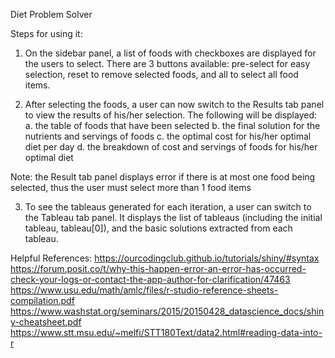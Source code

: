 Diet Problem Solver

Steps for using it:
1. On the sidebar panel, a list of foods with checkboxes are displayed for
the users to select. There are 3 buttons available: pre-select for easy selection, 
reset to remove selected foods, and all to select all food items. 

2. After selecting the foods, a user can now switch to the Results tab panel
to view the results of his/her selection. The following will be displayed:
  a. the table of foods that have been selected
  b. the final solution for the nutrients and servings of foods
  c. the optimal cost for his/her optimal diet per day
  d. the breakdown of cost and servings of foods for his/her optimal diet
 
 Note: the Result tab panel displays error if there is at most one food being selected, 
 thus the user must select more than 1 food items 
 
3. To see the tableaus generated for each iteration, a user can switch to the
Tableau tab panel. It displays the list of tableaus (including the initial tableau, tableau[0]),
and the basic solutions extracted from each tableau.


Helpful References: 
https://ourcodingclub.github.io/tutorials/shiny/#syntax
https://forum.posit.co/t/why-this-happen-error-an-error-has-occurred-check-your-logs-or-contact-the-app-author-for-clarification/47463
https://www.usu.edu/math/amlc/files/r-studio-reference-sheets-compilation.pdf
https://www.washstat.org/seminars/2015/20150428_datascience_docs/shiny-cheatsheet.pdf
https://www.stt.msu.edu/~melfi/STT180Text/data2.html#reading-data-into-r
